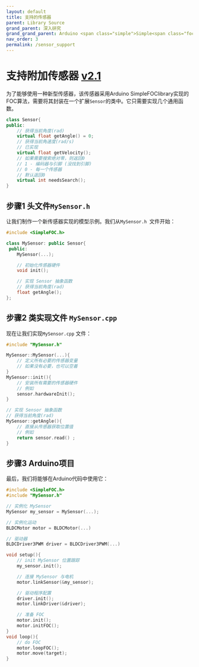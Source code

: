 ```yaml
---
layout: default
title: 支持的传感器
parent: Library Source
grand_parent: 深入研究
grand_grand_parent: Arduino <span class="simple">Simple<span class="foc">FOC</span>library</span>
nav_order: 3
permalink: /sensor_support
---
```


# 支持附加传感器 [v2.1](https://github.com/simplefoc/Arduino-FOC/releases)

为了能够使用一种新型传感器，该传感器采用Arduino <span class="simple">Simple<span class="foc">FOC</span>library</span>实现的FOC算法，需要将其封装在一个扩展`Sensor`的类中。它只需要实现几个通用函数。

```cpp
class Sensor{
public:
    // 获得当前角度(rad)
    virtual float getAngle() = 0;
    // 获得当前角速度(rad/s)
    // 已实现
    virtual float getVelocity();
    // 如果需要搜索绝对零，则返回0
    // 1 - 编码器与引脚 (没找到引脚)
    // 0 - 每一个传感器 
    // 默认返回0
    virtual int needsSearch();
}
```

## 步骤1 头文件`MySensor.h `
让我们制作一个新传感器实现的模型示例。我们从`MySensor.h `文件开始：

```cpp
#include <SimpleFOC.h>

class MySensor: public Sensor{
 public:
    MySensor(...);

    // 初始化传感器硬件
    void init();

    // 实现 Sensor 抽象函数
    // 获得当前角度(rad)
    float getAngle();
};
```

## 步骤2 类实现文件 `MySensor.cpp`
现在让我们实现`MySensor.cpp` 文件：

```cpp
#include "MySensor.h"

MySensor::MySensor(...){
    // 定义所有必要的传感器变量
    // 如果没有必要，也可以空着
}
MySensor::init(){
    // 安装所有需要的传感器硬件
    // 例如
    sensor.hardwareInit();
}

// 实现 Sensor 抽象函数
// 获得当前角度(rad)
MySensor::getAngle(){
    // 直接从传感器获取位置值
    // 例如
    return sensor.read() ;
}
```

## 步骤3 Arduino项目
最后，我们将能够在Arduino代码中使用它：
```cpp
#include <SimpleFOC.h>
#include "MySensor.h"

// 实例化 MySensor
MySensor my_sensor = MySensor(...);

// 实例化运动
BLDCMotor motor = BLDCMotor(...)

// 驱动器
BLDCDriver3PWM driver = BLDCDriver3PWM(...)

void setup(){
    // init MySensor 位置跟踪
    my_sensor.init();

    // 连接 MySensor 与电机
    motor.linkSensor(&my_sensor);

    // 驱动程序配置
    driver.init();
    motor.linkDriver(&driver);

    // 准备 FOC
    motor.init();
    motor.initFOC();
}
void loop(){
    // do FOC
    motor.loopFOC();
    motor.move(target);
}

```



